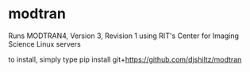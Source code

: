 # modtran
Runs MODTRAN4, Version 3, Revision 1 using RIT's Center for Imaging Science Linux servers

to install, simply type pip install git+https://github.com/djshiltz/modtran
